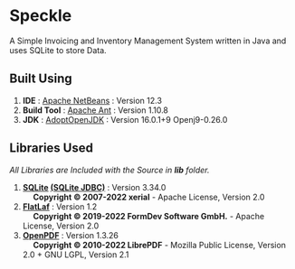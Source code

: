 # Speckle

A Simple Invoicing and Inventory Management System written in Java and uses SQLite to store Data.

## Built Using

1. **IDE** : [Apache NetBeans](https://netbeans.apache.org/) : Version 12.3
2. **Build Tool** : [Apache Ant](https://ant.apache.org/) : Version 1.10.8
3. **JDK** : [AdoptOpenJDK](https://adoptopenjdk.net/) : Version 16.0.1+9 Openj9-0.26.0

## Libraries Used

*All Libraries are Included with the Source in __lib__ folder.*

1. **[SQLite](https://www.sqlite.org/) [(SQLite JDBC)](https://github.com/xerial/sqlite-jdbc)** : Version 3.34.0  
   &emsp; **Copyright &copy; 2007-2022 xerial** - Apache License, Version 2.0
2. **[FlatLaf](https://www.formdev.com/flatlaf/)** : Version 1.2  
   &emsp; **Copyright &copy; 2019-2022 FormDev Software GmbH.** - Apache License, Version 2.0
3. **[OpenPDF](https://github.com/LibrePDF/OpenPDF)** : Version 1.3.26  
   &emsp; **Copyright &copy; 2010-2022 LibrePDF** - Mozilla Public License, Version 2.0 + GNU LGPL, Version 2.1
